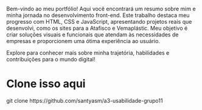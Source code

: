 Bem-vindo ao meu portfólio!
Aqui você encontrará um resumo sobre mim e minha jornada no desenvolvimento front-end. Este trabalho destaca meu progresso com HTML, CSS e JavaScript, apresentando projetos reais que desenvolvi, como os sites para a Atafisco e Vemaplástic. Meu objetivo é criar soluções visuais e funcionais que atendam às necessidades de empresas e proporcionem uma ótima experiência ao usuário.

Explore para conhecer mais sobre minha trajetória, habilidades e contribuições para o mundo digital!
<h1> Clone isso aqui </h1>
git clone https://github.com/santyasm/a3-usabilidade-grupo11
